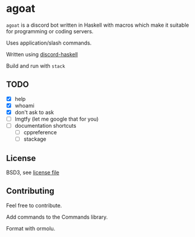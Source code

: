 # agoat

`agoat` is a discord bot written in Haskell with macros which make it suitable for
programming or coding servers.

Uses application/slash commands.

Written using [discord-haskell](https://github.com/aquarial/discord-haskell/)

Build and run with `stack`

## TODO

- [x] help
- [x] whoami
- [x] don't ask to ask
- [ ] lmgtfy (let me google that for you)
- [ ] documentation shortcuts
  - [ ] cppreference
  - [ ] stackage

## License

BSD3, see [license file](./LICENSE)

## Contributing

Feel free to contribute.

Add commands to the Commands library.

Format with ormolu.
